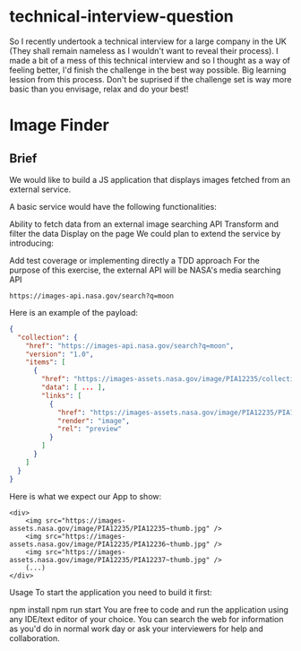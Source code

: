 # technical-interview-question

So I recently undertook a technical interview for a large company in the UK (They shall remain nameless as I wouldn't want to reveal their process). I made a bit of a mess of this technical interview and so I thought as a way of feeling better, I'd finish the challenge in the best way possible. Big learning lession from this process. Don't be suprised if the challenge set is way more basic than you envisage, relax and do your best! 

# Image Finder
## Brief
We would like to build a JS application that displays images fetched from an external service.

A basic service would have the following functionalities:

Ability to fetch data from an external image searching API
Transform and filter the data
Display on the page
We could plan to extend the service by introducing:

Add test coverage or implementing directly a TDD approach
For the purpose of this exercise, the external API will be NASA's media searching API

```
https://images-api.nasa.gov/search?q=moon
```

Here is an example of the payload:

```json
{
  "collection": {
    "href": "https://images-api.nasa.gov/search?q=moon",
    "version": "1.0",
    "items": [
      {
        "href": "https://images-assets.nasa.gov/image/PIA12235/collection.json",
        "data": [ ... ],
        "links": [
          {
            "href": "https://images-assets.nasa.gov/image/PIA12235/PIA12235~thumb.jpg",
            "render": "image",
            "rel": "preview"
          }
        ]
      }
    ]
  }
}
```

Here is what we expect our App to show:

```
<div>
    <img src="https://images-assets.nasa.gov/image/PIA12235/PIA12235~thumb.jpg" />
    <img src="https://images-assets.nasa.gov/image/PIA12235/PIA12236~thumb.jpg" />
    <img src="https://images-assets.nasa.gov/image/PIA12235/PIA12237~thumb.jpg" />
    (...)
</div>
```

Usage
To start the application you need to build it first:

npm install
npm run start
You are free to code and run the application using any IDE/text editor of your choice. You can search the web for information as you'd do in normal work day or ask your interviewers for help and collaboration.
